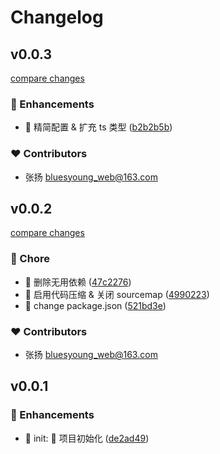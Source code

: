 # Changelog


## v0.0.3

[compare changes](https://github.com/BluesYoung-web/reporter/compare/v0.0.2...v0.0.3)

### 🚀 Enhancements

- 🚀 精简配置 & 扩充 ts 类型 ([b2b2b5b](https://github.com/BluesYoung-web/reporter/commit/b2b2b5b))

### ❤️ Contributors

- 张扬 <bluesyoung_web@163.com>

## v0.0.2

[compare changes](https://github.com/BluesYoung-web/reporter/compare/v0.0.1...v0.0.2)

### 🏡 Chore

- 🏡 删除无用依赖 ([47c2276](https://github.com/BluesYoung-web/reporter/commit/47c2276))
- 🏡 启用代码压缩 & 关闭 sourcemap ([4990223](https://github.com/BluesYoung-web/reporter/commit/4990223))
- 🏡 change package.json ([521bd3e](https://github.com/BluesYoung-web/reporter/commit/521bd3e))

### ❤️ Contributors

- 张扬 <bluesyoung_web@163.com>

## v0.0.1

### 🚀 Enhancements

- 🚀 init: 🎉 项目初始化 ([de2ad49](https://github.com/BluesYoung-web/reporter/commit/de2ad49))
